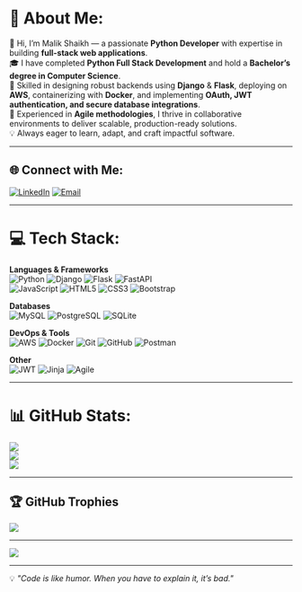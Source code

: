 # 💫 About Me:
👋 Hi, I’m Malik Shaikh — a passionate **Python Developer** with expertise in building **full-stack web applications**.  
🎓 I have completed **Python Full Stack Development** and hold a **Bachelor’s degree in Computer Science**.  
🚀 Skilled in designing robust backends using **Django** & **Flask**, deploying on **AWS**, containerizing with **Docker**, and implementing **OAuth, JWT authentication, and secure database integrations**.  
🔄 Experienced in **Agile methodologies**, I thrive in collaborative environments to deliver scalable, production-ready solutions.  
💡 Always eager to learn, adapt, and craft impactful software.  

---

## 🌐 Connect with Me:
[![LinkedIn](https://img.shields.io/badge/LinkedIn-%230077B5.svg?logo=linkedin&logoColor=white)](https://linkedin.com/in/malik-shaikh-6bab47312)
[![Email](https://img.shields.io/badge/Email-D14836?logo=gmail&logoColor=white)](mailto:malikshaikh0105@gmail.com)  

---

# 💻 Tech Stack:
**Languages & Frameworks**  
![Python](https://img.shields.io/badge/python-3670A0?style=for-the-badge&logo=python&logoColor=ffdd54) 
![Django](https://img.shields.io/badge/django-%23092E20.svg?style=for-the-badge&logo=django&logoColor=white) 
![Flask](https://img.shields.io/badge/flask-%23000.svg?style=for-the-badge&logo=flask&logoColor=white) 
![FastAPI](https://img.shields.io/badge/FastAPI-005571?style=for-the-badge&logo=fastapi)  
![JavaScript](https://img.shields.io/badge/javascript-%23323330.svg?style=for-the-badge&logo=javascript&logoColor=%23F7DF1E) 
![HTML5](https://img.shields.io/badge/html5-%23E34F26.svg?style=for-the-badge&logo=html5&logoColor=white) 
![CSS3](https://img.shields.io/badge/css3-%231572B6.svg?style=for-the-badge&logo=css3&logoColor=white) 
![Bootstrap](https://img.shields.io/badge/bootstrap-%238511FA.svg?style=for-the-badge&logo=bootstrap&logoColor=white)  

**Databases**  
![MySQL](https://img.shields.io/badge/mysql-4479A1.svg?style=for-the-badge&logo=mysql&logoColor=white) 
![PostgreSQL](https://img.shields.io/badge/postgres-%23316192.svg?style=for-the-badge&logo=postgresql&logoColor=white) 
![SQLite](https://img.shields.io/badge/sqlite-%2307405e.svg?style=for-the-badge&logo=sqlite&logoColor=white)  

**DevOps & Tools**  
![AWS](https://img.shields.io/badge/AWS-%23FF9900.svg?style=for-the-badge&logo=amazon-aws&logoColor=white) 
![Docker](https://img.shields.io/badge/docker-%230db7ed.svg?style=for-the-badge&logo=docker&logoColor=white) 
![Git](https://img.shields.io/badge/git-%23F05033.svg?style=for-the-badge&logo=git&logoColor=white) 
![GitHub](https://img.shields.io/badge/github-%23121011.svg?style=for-the-badge&logo=github&logoColor=white) 
![Postman](https://img.shields.io/badge/Postman-FF6C37?style=for-the-badge&logo=postman&logoColor=white)  

**Other**  
![JWT](https://img.shields.io/badge/JWT-black?style=for-the-badge&logo=JSON%20web%20tokens) 
![Jinja](https://img.shields.io/badge/jinja-B41717.svg?style=for-the-badge&logo=jinja&logoColor=white) 
![Agile](https://img.shields.io/badge/Agile-%23007396.svg?style=for-the-badge&logo=scrumalliance&logoColor=white)  

---

# 📊 GitHub Stats:
![](https://github-readme-stats.vercel.app/api?username=skmalik01&theme=radical&hide_border=false&include_all_commits=true&count_private=false)<br/>
![](https://nirzak-streak-stats.vercel.app/?user=skmalik01&theme=radical&hide_border=false)<br/>
![](https://github-readme-stats.vercel.app/api/top-langs/?username=skmalik01&theme=radical&hide_border=false&include_all_commits=true&count_private=false&layout=compact)

---

## 🏆 GitHub Trophies
![](https://github-profile-trophy.vercel.app/?username=skmalik01&theme=discord&no-frame=false&no-bg=false&margin-w=4)

---

[![](https://visitcount.itsvg.in/api?id=skmalik01&icon=0&color=6)](https://visitcount.itsvg.in)

---
💡 *"Code is like humor. When you have to explain it, it’s bad."*  

